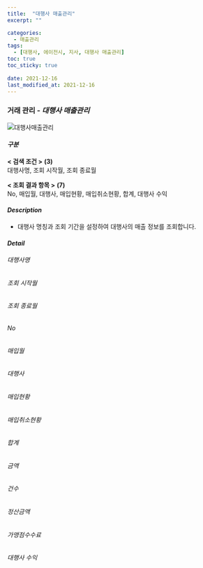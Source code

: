 ```yaml
---
title:  "대행사 매출관리"
excerpt: ""

categories:
  - 매출관리
tags:
  - [대행사, 에이전시, 지사, 대행사 매출관리]
toc: true
toc_sticky: true
 
date: 2021-12-16
last_modified_at: 2021-12-16
---
```

### 거래 관리 - *대행사 매출관리*
![대행사매출관리]()

#### *구분* <br>
**< 검색 조건 >** **(3)**
<br>대행사명, 조회 시작월, 조회 종료월

**< 조회 결과 항목 >** **(7)**
<br>No, 매입월, 대행사, 매입현황, 매입취소현황, 합계, 대행사 수익

#### *Description*
- 대행사 명칭과 조회 기간을 설정하여 대행사의 매출 정보를 조회합니다.

#### *Detail*
###### 대행사명
###### 조회 시작월
###### 조회 종료월

###### No
###### 매입월
###### 대행사
###### 매입현황
###### 매입취소현황
###### 합계
###### 금액
###### 건수
###### 정산금액
###### 가맹점수수료
###### 대행사 수익